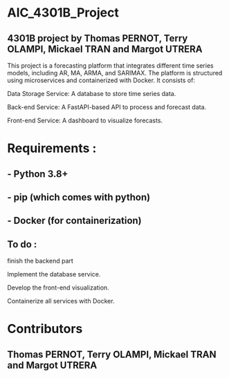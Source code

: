 # AIC_4301B_Project
## 4301B project by Thomas PERNOT, Terry OLAMPI, Mickael TRAN and Margot UTRERA

This project is a forecasting platform that integrates different time series models, including AR, MA, ARMA, and SARIMAX. The platform is structured using microservices and containerized with Docker. It consists of:

Data Storage Service: A database to store time series data.

Back-end Service: A FastAPI-based API to process and forecast data.

Front-end Service: A dashboard to visualize forecasts.


# Requirements : 

## - Python 3.8+

## - pip (which comes with python)

## - Docker (for containerization)





## To do :

finish the backend part

Implement the database service.

Develop the front-end visualization.

Containerize all services with Docker.



# Contributors

## Thomas PERNOT, Terry OLAMPI, Mickael TRAN and Margot UTRERA

